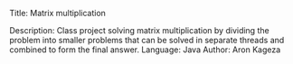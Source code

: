 Title: Matrix multiplication

Description: Class project solving matrix multiplication by dividing the problem into smaller problems that can be solved in separate threads and combined to form the final answer.
Language: Java
Author: Aron Kageza
